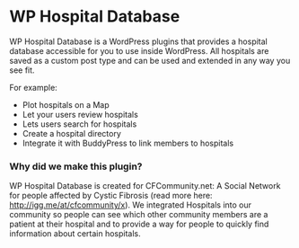 WP Hospital Database
============

WP Hospital Database is a WordPress plugins that provides a hospital database accessible for you to use inside WordPress. All hospitals are saved as a custom post type and can be used and extended in any way you see fit. 

For example:

- Plot hospitals on a Map
- Let your users review hospitals
- Lets users search for hospitals
- Create a hospital directory 
- Integrate it with BuddyPress to link members to hospitals


### Why did we make this plugin?

WP Hospital Database is created for CFCommunity.net: A Social Network for people affected by Cystic Fibrosis (read more here: http://igg.me/at/cfcommunity/x). We integrated Hospitals into our community so people can see which other community members are a patient at their hospital and to provide a way for people to quickly find information about certain hospitals.
